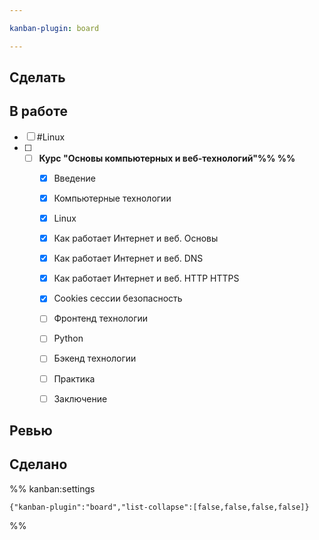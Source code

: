 ```yaml
---

kanban-plugin: board

---
```


## Сделать



## В работе

- [ ] #Linux
- [ ] - [ ] **Курс "Основы компьютерных и веб-технологий"%%  %%**
	  - [x] Введение
	  - [x] Компьютерные технологии
	  - [x] Linux
	  - [x] Как работает Интернет и веб. Основы
	  - [x] Как работает Интернет и веб. DNS
	  - [x] Как работает Интернет и веб. HTTP HTTPS
	  - [x] Cookies сессии безопасность
	  - [ ] Фронтенд технологии
	  - [ ] Python
	  - [ ] Бэкенд технологии
	  - [ ] Практика
	  - [ ] Заключение


## Ревью



## Сделано





%% kanban:settings
```
{"kanban-plugin":"board","list-collapse":[false,false,false,false]}
```
%%